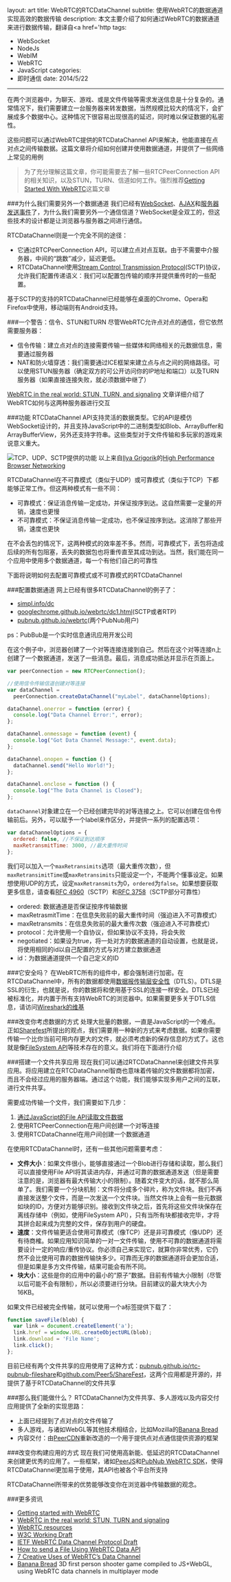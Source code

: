 layout: art
title: WebRTC的RTCDataChannel
subtitle: 使用WebRTC的数据通道实现高效的数据传输
description: 本文主要介绍了如何通过WebRTC的数据通道来进行数据传输，翻译自<a href='http
tags: 
- WebSocket
- NodeJs
- WebIM
- WebRTC
- JavaScript
categories: 
- 即时通信
date: 2014/5/22
---



在两个浏览器中，为聊天、游戏、或是文件传输等需求发送信息是十分复杂的。通常情况下，我们需要建立一台服务器来转发数据，当然规模比较大的情况下，会扩展成多个数据中心。这种情况下很容易出现很高的延迟，同时难以保证数据的私密性。

这些问题可以通过WebRTC提供的RTCDataChannel API来解决，他能直接在点对点之间传输数据。这篇文章将介绍如何创建并使用数据通道，并提供了一些网络上常见的用例

> 为了充分理解这篇文章，你可能需要去了解一些RTCPeerConnection API的相关知识，以及STUN，TURN、信道如何工作。强烈推荐[Getting Started With WebRTC](http://www.html5rocks.com/en/tutorials/webrtc/basics/)这篇文章

###为什么我们需要另外一个数据通道
我们已经有[WebSocket](http://www.html5rocks.com/en/tutorials/websockets/basics/)、[AJAX](http://www.html5rocks.com/en/tutorials/file/xhr2/)和[服务器发送事件](http://www.html5rocks.com/en/tutorials/eventsource/basics/)了，为什么我们需要另外一个通信信道？WebSocket是全双工的，但这些技术的设计都是让浏览器与服务器之间进行通信。

RTCDataChannel则是一个完全不同的途径：
* 它通过RTCPeerConnection API，可以建立点对点互联。由于不需要中介服务器，中间的“跳数”减少，延迟更低。
* RTCDataChannel使用[Stream Control Transmission Protocol](https://en.wikipedia.org/wiki/Stream_Control_Transmission_Protocol#Features)(SCTP)协议，允许我们配置传递语义：我们可以配置包传输的顺序并提供重传时的一些配置。

基于SCTP的支持的RTCDataChannel已经能够在桌面的Chrome、Opera和Firefox中使用，移动端则有Android支持。

###一个警告：信令、STUN和TURN
尽管WebRTC允许点对点的通信，但它依然需要服务器：
* 信令传输：建立点对点的连接需要传输一些媒体和网络相关的元数据信息，需要通过服务器
* NAT和防火墙穿透：我们需要通过ICE框架来建立点与点之间的网络路径。可以使用STUN服务器（确定双方的可公开访问你的IP地址和端口）以及TURN服务器（如果直接连接失败，就必须数据中继了）

[WebRTC in the real world: STUN, TURN, and signaling](http://www.html5rocks.com/en/tutorials/webrtc/infrastructure/) 文章详细介绍了WebRTC如何与这两种服务器进行交互

###功能
RTCDataChannel API支持灵活的数据类型。它的API是模仿WebSocket设计的，并且支持JavaScript中的二进制类型如Blob、ArrayBuffer和ArrayBufferView，另外还支持字符串。这些类型对于文件传输和多玩家的游戏来说意义重大。

![TCP、UDP、SCTP提供的功能](http://skyinlayerblog.qiniudn.com/blog/img/2014-5-22/1.png)
以上来自[Ilya Grigorik](http://www.igvita.com/)的[High Performance Browser Networking](http://chimera.labs.oreilly.com/books/1230000000545/ch18.html)

RTCDataChannel在不可靠模式（类似于UDP）或可靠模式（类似于TCP）下都能够正常工作。但这两种模式有一些不同：
* 可靠模式：保证消息传输一定成功，并保证按序到达。这自然需要一定量的开销，速度也更慢
* 不可靠模式：不保证消息传输一定成功，也不保证按序到达。这消除了那些开销，速度也更快

在不会丢包的情况下，这两种模式的效率差不多。然而，可靠模式下，丢包将造成后续的所有包阻塞，丢失的数据包也将重传直至其成功到达。当然，我们能在同一个应用中使用多个数据通道，每一个有他们自己的可靠性

下面将说明如何去配置可靠模式或不可靠模式的RTCDataChannel

###配置数据通道
网上已经有很多RTCDataChannel的例子了：
* [simpl.info/dc](http://simpl.info/dc)
* [googlechrome.github.io/webrtc/dc1.html](http://googlechrome.github.io/webrtc/dc1.html)(SCTP或者RTP)
* [pubnub.github.io/webrtc](http://pubnub.github.io/webrtc)(两个PubNub用户)

ps：PubBub是一个实时信息通讯应用开发公司

在这个例子中，浏览器创建了一个对等连接连接到自己。然后在这个对等连接n上创建了一个数据通道，发送了一些消息。最后，消息成功抵达并显示在页面上。

```javascript
var peerConnection = new RTCPeerConnection();

//使用信令传输信道创建对等连接
var dataChannel =
  peerConnection.createDataChannel("myLabel", dataChannelOptions);

dataChannel.onerror = function (error) {
  console.log("Data Channel Error:", error);
};

dataChannel.onmessage = function (event) {
  console.log("Got Data Channel Message:", event.data);
};

dataChannel.onopen = function () {
  dataChannel.send("Hello World!");
};

dataChannel.onclose = function () {
  console.log("The Data Channel is Closed");
};
```

`dataChannel`对象建立在一个已经创建完毕的对等连接之上。它可以创建在信令传输前后。另外，可以赋予一个label来作区分，并提供一系列的配置选项：
```javascript
var dataChannelOptions = {
  ordered: false, //不保证到达顺序
  maxRetransmitTime: 3000, //最大重传时间
};
```
我们可以加入一个`maxRetransimits`选项（最大重传次数），但`maxRetransimitTime`或`maxRetransimits`只能设定一个，不能两个懂事设定。如果想使用UDP的方式，设定`maxRetransmits`为0，`ordered`为`false`。如果想要获取更多信息，请查看[RFC 4960](http://tools.ietf.org/html/rfc4960)（SCTP）和[RFC 3758](http://tools.ietf.org/html/rfc3758)（SCTP部分可靠性）
* ordered: 数据通道是否保证按序传输数据
* maxRetrasmitTime：在信息失败前的最大重传时间（强迫进入不可靠模式）
* maxRetransmits：在信息失败前的最大重传次数（强迫进入不可靠模式）
* protocol：允许使用一个自协议，但如果协议不支持，将会失败
* negotiated：如果设为true，将一处对方的数据通道的自动设置，也就是说，将使用相同的id以自己配置的方式与对方建立数据通道
* id：为数据通道提供一个自己定义的ID

###它安全吗？
在WebRTC所有的组件中，都会强制进行加密。在RTCDataChannel中，所有的数据都使用[数据报传输层安全性](https://en.wikipedia.org/wiki/Datagram_Transport_Layer_Security)（DTLS）。DTLS是SSL的衍生，也就是说，你的数据将和使用基于SSL的连接一样安全。DTLS已经被标准化，并内置于所有支持WebRTC的浏览器中。如果需要更多关于DTLS信息，请访问[Wireshark的维基](http://wiki.wireshark.org/DTLS)

###改变你考虑数据的方式
处理大批量的数据，一直是JavaScript的一个难点。正如[Sharefest](http://www.sharefest.me/)所提出的观点，我们需要用一种新的方式来考虑数据。如果你需要传输一个比你当前可用内存更大的文件，就必须考虑新的保存信息的方式了。这也就是像[FileSystem API](http://www.html5rocks.com/en/tutorials/file/filesystem/)等技术存在的意义。我们将在下面进行介绍

###搭建一个文件共享应用
现在我们可以通过RTCDataChannel来创建文件共享应用。将应用建立在RTCDataChannel智商也意味着传输的文件数据都将加密，而且不会经过应用的服务器端。通过这个功能，我们能够实现多用户之间的互联，进行文件共享。

需要成功传输一个文件，我们需要如下几步：
1. [通过JavaScript的File API读取文件数据](http://www.html5rocks.com/en/tutorials/file/dndfiles/)
2. 使用RTCPeerConnection在用户间创建一个对等连接
3. 使用RTCDataChannel在用户间创建一个数据通道

在使用RTCDataChannel时，还有一些其他问题需要考虑：
* **文件大小**：如果文件很小，能够直接通过一个Blob进行存储和读取，那么我们可以直接使用File API将其读进内存，并通过可靠的数据通道发送（但是需要注意的是，浏览器有最大传输大小的限制）。随着文件变大的话，就不那么简单了。我们需要一个分块机制：文件将分成多个碎片，称为文件块。我们不再直接发送整个文件，而是一次发送一个文件块。当然文件块上会有一些元数据如块的ID，方便对方能够识别。接收到文件块之后，首先将这些文件块保存在离线存储中（例如，使用FileSystem API），只有当所有块都接收完毕，才将其拼合起来成为完整的文件，保存到用户的硬盘。
* **速度**：文件传输更适合使用可靠模式（像TCP）还是非可靠模式（像UDP）还有待商榷。如果应用知识简单的一对一文件传输，使用不可靠的数据通道将需要设计一定的响应/重传协议。你必须自己来实现它，就算你非常优秀，它仍然不会比使用可靠的数据传输快多少。可靠而无序的数据通道将会更加合适，但是如果是多方文件传输，结果可能会有所不同。
* **块大小**：这些是你的应用中的最小的“原子”数据。目前有传输大小限制（尽管以后可能不会有限制），所以必须要进行分块。目前建议的最大块大小为16KB。

如果文件已经被完全传输，就可以使用一个a标签提供下载了：
```javascript
function saveFile(blob) {
  var link = document.createElement('a');
  link.href = window.URL.createObjectURL(blob);
  link.download = 'File Name';
  link.click();
};
```

目前已经有两个文件共享的应用使用了这种方式：[pubnub.github.io/rtc-pubnub-fileshare](http://pubnub.github.io/rtc-pubnub-fileshare/)和[github.com/Peer5/ShareFest](https://github.com/Peer5/ShareFest)，这两个应用都是开源的，并提供了基于RTCDataChannel的文件共享

###那么我们能做什么？
RTCDataChannel为文件共享、多人游戏以及内容交付应用提供了全新的实现思路：
* 上面已经提到了点对点的文件传输了
* 多人游戏，与诸如WebGL等其他技术相结合，比如Mozilla的[Banana Bread](https://hacks.mozilla.org/2013/03/webrtc-data-channels-for-great-multiplayer/)
* 内容交付：由[PeerCDN](https://peercdn.com/)重新改造的一个用于提供点对点通信提供资源的框架

###改变你构建应用的方式
现在我们可使用高新能、低延迟的RTCDataChannel来创建更优秀的应用了。一些框架，诸如[PeerJS](http://peerjs.com/)和[PubNub WebRTC SDK](https://github.com/pubnub/webrtc)，使得RTCDataChannel更加易于使用，其API也被各个平台所支持

RTCDataChannel所带来的优势能够改变你在浏览器中传输数据的观念。

###更多资讯
* [Getting started with WebRTC](http://www.html5rocks.com/en/tutorials/webrtc/basics/)
* [WebRTC in the real world: STUN, TURN and signaling](http://www.html5rocks.com/en/tutorials/webrtc/infrastructure/)
* [WebRTC resources](http://bit.ly/webrtcwebaudio)
* [W3C Working Draft](http://www.w3.org/TR/webrtc/#peer-to-peer-data-api)
* [IETF WebRTC Data Channel Protocol Draft](http://tools.ietf.org/html/draft-jesup-rtcweb-data-protocol-04)
* [How to send a File Using WebRTC Data API](http://bloggeek.me/send-file-webrtc-data-api/)
* [7 Creative Uses of WebRTC’s Data Channel](http://bloggeek.me/webrtc-data-channel-uses/)
* [Banana Bread](https://developer.mozilla.org/en/demos/detail/bananabread) 3D first person shooter game compiled to JS+WebGL, using WebRTC data channels in multiplayer mode


